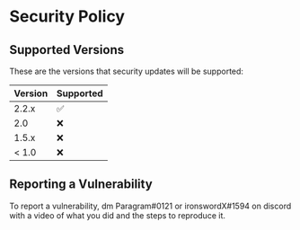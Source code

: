 # Security Policy

## Supported Versions

These are the versions that security updates will be supported:

| Version | Supported          |
| ------- | ------------------ |
| 2.2.x   | :white_check_mark: |
| 2.0   | :x:                |
| 1.5.x   | :x:  |
| < 1.0   | :x:                |

## Reporting a Vulnerability

To report a vulnerability, dm Paragram#0121 or ironswordX#1594 on discord with a video of what you did and the steps to reproduce it.
